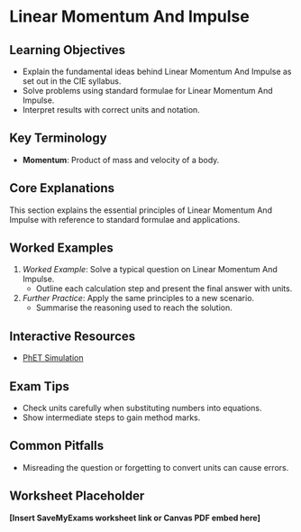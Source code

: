 # Linear Momentum And Impulse

## Learning Objectives
- Explain the fundamental ideas behind Linear Momentum And Impulse as set out in the CIE syllabus.
- Solve problems using standard formulae for Linear Momentum And Impulse.
- Interpret results with correct units and notation.

## Key Terminology
- **Momentum**: Product of mass and velocity of a body.

## Core Explanations
This section explains the essential principles of Linear Momentum And Impulse with reference to standard formulae and applications.

## Worked Examples
1. *Worked Example*: Solve a typical question on Linear Momentum And Impulse.
   - Outline each calculation step and present the final answer with units.
2. *Further Practice*: Apply the same principles to a new scenario.
   - Summarise the reasoning used to reach the solution.

## Interactive Resources
- [PhET Simulation](https://phet.colorado.edu/)

## Exam Tips
- Check units carefully when substituting numbers into equations.
- Show intermediate steps to gain method marks.

## Common Pitfalls
- Misreading the question or forgetting to convert units can cause errors.

## Worksheet Placeholder
**[Insert SaveMyExams worksheet link or Canvas PDF embed here]**
